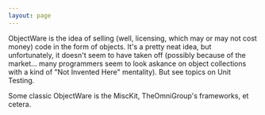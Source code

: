 ```yaml
---
layout: page
---
```




ObjectWare is the idea of selling (well, licensing, which may or may not cost money) code in the form of objects. It's a pretty neat idea, but unfortunately, it doesn't seem to have taken off (possibly because of the market... many programmers seem to look askance on object collections with a kind of "Not Invented Here" mentality). But see topics on Unit Testing.

Some classic ObjectWare is the MiscKit, TheOmniGroup's frameworks, et cetera.
